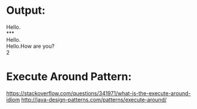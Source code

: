 # Output:

Hello.  
\***   
Hello.  
Hello.How are you?    
2  

# Execute Around Pattern:
https://stackoverflow.com/questions/341971/what-is-the-execute-around-idiom
http://java-design-patterns.com/patterns/execute-around/